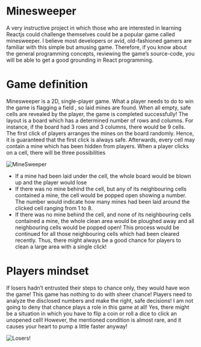 # Minesweeper
A very instructive project in which those who are interested in learning Reactjs could challenge themselves could be a popular game called minesweeper. I believe most developers or avid, old-fashioned gamers are familiar with this simple but  amusing game. Therefore, if you know about the general programming concepts, reviewing the game’s source-code, you will be able to get a good grounding in React programming.
# Game definition
Minesweeper is a 2D, single-player game. What a player needs to do to win the game is flagging a field , so laid mines are found. When all empty, safe cells are revealed by the player, the game is completed successfully! The layout is a board which has a determined number of rows and columns. For instance, if the board had 3 rows and 3 columns, there would be 9 cells. The first click of players arranges the mines on the board randomly. Hence, it is guaranteed that the first click is always safe. Afterwards, every cell may contain a mine which has been hidden from players. When a player clicks on a cell, there will be three possibilities

![MineSweeper](https://media-exp1.licdn.com/dms/image/C4D12AQFQmWjhKRhfBw/article-inline_image-shrink_1000_1488/0/1621227342963?e=1626912000&v=beta&t=C0ISzDD0P7ar6EQUrWhvbRJe-0RF_PjolCaCGVpgf9U)

* If a mine had been laid under the cell, the whole board would be blown up and the player would lose
* If there was no mine behind the cell, but any of its neighbouring cells contained a mine, the cell would be popped open showing a number. The number would indicate how many mines had been laid around the clicked cell ranging from 1 to 8.  
* If there was no mine behind the cell, and none of its neighbouring cells contained a mine, the whole clean area would be ploughed away and all neighbouring cells would be popped open! This process would be continued for all those neighbouring cells which had been cleared recently. Thus, there might always be a good chance for players to clean a large area with a single click! 

# Players mindset
If losers hadn’t entrusted their steps to chance only, they would have won the game! This game has nothing to do with sheer chance! Players need to analyze the disclosed numbers and make the right, safe decisions! I am not going to deny that chance plays a role in this game at all! Yes, there might be a situation in which you have to flip a coin or roll a dice to click an unopened cell! However, the mentioned condition is almost rare, and it causes your heart to pump a little faster anyway!

![Losers!](https://media-exp1.licdn.com/dms/image/C4D12AQHvPBnR5b_eyw/article-inline_image-shrink_1000_1488/0/1621229801077?e=1626912000&v=beta&t=EMrrohgVu6rvQF5eP30TMZ3gSz4IOP-TZBJdeFFOb-0)
